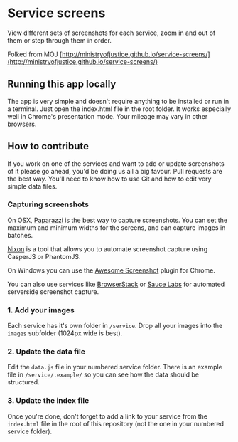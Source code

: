 Service screens
================

View different sets of screenshots for each service, zoom in and out of them or step through them in order.

Folked from MOJ [http://ministryofjustice.github.io/service-screens/](http://ministryofjustice.github.io/service-screens/)



## Running this app locally

The app is very simple and doesn't require anything to be installed or run in a terminal. Just open the index.html file in the root folder. It works especially well in Chrome's presentation mode. Your mileage may vary in other browsers.


## How to contribute

If you work on one of the services and want to add or update screenshots of it please go ahead, you'd be doing us all a big favour. Pull requests are the best way. You'll need to know how to use Git and how to edit very simple data files.

### Capturing screenshots

On OSX, [Paparazzi](https://derailer.org/paparazzi/) is the best way to capture screenshots. You can set the maximum and minimum widths for the screens, and can capture images in batches.

[Nixon](https://github.com/joelanman/nixon) is a tool that allows you to automate screenshot capture using CasperJS or PhantomJS.

On Windows you can use the [Awesome Screenshot](https://chrome.google.com/webstore/detail/awesome-screenshot-captur/alelhddbbhepgpmgidjdcjakblofbmce?hl=en) plugin for Chrome.

You can also use services like [BrowserStack](http://www.browserstack.com/) or [Sauce Labs](https://saucelabs.com/) for automated serverside screenshot capture.

### 1. Add your images

Each service has it's own folder in `/service`. Drop all your images into the `images` subfolder (1024px wide is best).

### 2. Update the data file

Edit the `data.js` file in your numbered service folder. There is an example file in `/service/.example/` so you can see how the data should be structured.

### 3. Update the index file

Once you're done, don't forget to add a link to your service from the `index.html` file in the root of this repository (not the one in your numbered service folder).

